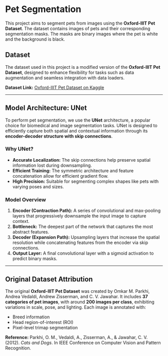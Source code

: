 # Pet Segmentation

This project aims to segment pets from images using the **Oxford-IIIT Pet Dataset**. The dataset contains images of pets and their corresponding segmentation masks. The masks are binary images where the pet is white and the background is black. 

## Dataset

The dataset used in this project is a modified version of the **Oxford-IIIT Pet Dataset**, designed to enhance flexibility for tasks such as data augmentation and seamless integration with data loaders.

**Dataset Link:** [Oxford-IIIT Pet Dataset on Kaggle](https://www.kaggle.com/datasets/lucasiturriago/oxfordiiitpet)

---

## Model Architecture: UNet

To perform pet segmentation, we use the **UNet** architecture, a popular choice for biomedical and image segmentation tasks. UNet is designed to efficiently capture both spatial and contextual information through its **encoder-decoder structure with skip connections**.

### Why UNet?

- **Accurate Localization:** The skip connections help preserve spatial information lost during downsampling.
- **Efficient Training:** The symmetric architecture and feature concatenation allow for efficient gradient flow.
- **High Precision:** Suitable for segmenting complex shapes like pets with varying poses and sizes.

### Model Overview

1. **Encoder (Contraction Path):** A series of convolutional and max-pooling layers that progressively downsample the input image to capture context.
2. **Bottleneck:** The deepest part of the network that captures the most abstract features.
3. **Decoder (Expansion Path):** Upsampling layers that increase the spatial resolution while concatenating features from the encoder via skip connections.
4. **Output Layer:** A final convolutional layer with a sigmoid activation to predict binary masks.

---

## Original Dataset Attribution

The original **Oxford-IIIT Pet Dataset** was created by Omkar M. Parkhi, Andrea Vedaldi, Andrew Zisserman, and C. V. Jawahar. It includes **37 categories of pet images**, with around **200 images per class**, exhibiting variations in scale, pose, and lighting. Each image is annotated with:

- Breed information
- Head region-of-interest (ROI)
- Pixel-level trimap segmentation

**Reference:**
Parkhi, O. M., Vedaldi, A., Zisserman, A., & Jawahar, C. V. (2012). *Cats and Dogs*. In IEEE Conference on Computer Vision and Pattern Recognition.
